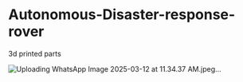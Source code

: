 # Autonomous-Disaster-response-rover

3d printed parts 

![Uploading WhatsApp Image 2025-03-12 at 11.34.37 AM.jpeg…]()
